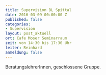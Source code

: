 ```yaml
---
title: Supervision BL Spittal
date: 2016-03-09 00:00:00 Z
published: false
categories:
- Supervision
layout: post_aktuell
ort: Cafe Moser Seminarraum
zeit: von 14:30 bis 17:30 Uhr
leiter: Reinhard
anmeldung: false
---
```


BeratungslehrerInnen, geschlossene Gruppe.

